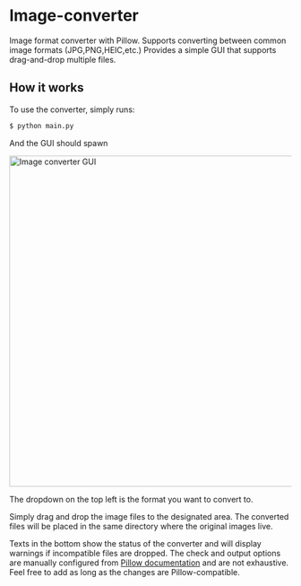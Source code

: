 # Image-converter
Image format converter with Pillow. Supports converting between common image formats (JPG,PNG,HEIC,etc.) Provides a simple GUI that supports drag-and-drop multiple files.

## How it works
To use the converter, simply runs:

```bash
$ python main.py
```

And the GUI should spawn

<img width="590" alt="Image converter GUI" src="https://user-images.githubusercontent.com/49133332/202079387-90451913-2a51-4679-9bbe-5b4d49dbbb23.png">

The dropdown on the top left is the format you want to convert to. 

Simply drag and drop the image files to the designated area. The converted files will be placed in the same directory where the original images live. 

Texts in the bottom show the status of the converter and will display warnings if incompatible files are dropped. The check and output options are manually configured from [Pillow documentation](https://pillow.readthedocs.io/en/stable/handbook/image-file-formats.html) and are not exhaustive. Feel free to add as long as the changes are Pillow-compatible.
